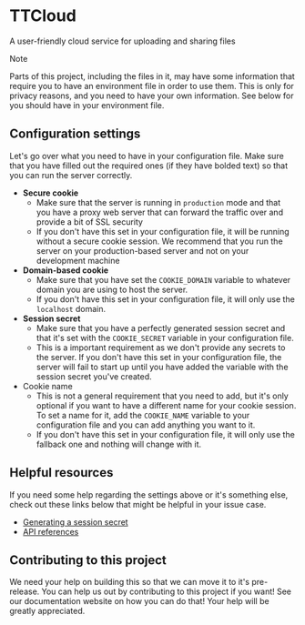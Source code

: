 # TTCloud
A user-friendly cloud service for uploading and sharing files

> [!NOTE]
> Parts of this project, including the files in it, may have some information that require you to have an environment file in order to use them. This is only for privacy reasons, and you need to have your own information. See below for you should have in your environment file.

## Configuration settings
Let's go over what you need to have in your configuration file. Make sure that you have filled out the required ones (if they have bolded text) so that you can run the server correctly.

- **Secure cookie**
    - Make sure that the server is running in `production` mode and that you have a proxy web server that can forward the traffic over and provide a bit of SSL security
    - If you don't have this set in your configuration file, it will be running without a secure cookie session. We recommend that you run the server on your production-based server and not on your development machine
- **Domain-based cookie**
    - Make sure that you have set the `COOKIE_DOMAIN` variable to whatever domain you are using to host the server.
    - If you don't have this set in your configuration file, it will only use the `localhost` domain.
- **Session secret**
    - Make sure that you have a perfectly generated session secret and that it's set with the `COOKIE_SECRET` variable in your configuration file.
    - This is a important requirement as we don't provide any secrets to the server. If you don't have this set in your configuration file, the server will fail to start up until you have added the variable with the session secret you've created.
- Cookie name
    - This is not a general requirement that you need to add, but it's only optional if you want to have a different name for your cookie session. To set a name for it, add the `COOKIE_NAME` variable to your configuration file and you can add anything you want to it.
    - If you don't have this set in your configuration file, it will only use the fallback one and nothing will change with it.

## Helpful resources
If you need some help regarding the settings above or it's something else, check out these links below that might be helpful in your issue case.

- [Generating a session secret](https://dev.to/tkirwa/generate-a-random-jwt-secret-key-39j4)
- [API references](https://expressjs.com/en/5x/api.html)

## Contributing to this project
We need your help on building this so that we can move it to it's pre-release. You can help us out by contributing to this project if you want! See our documentation website on how you can do that! Your help will be greatly appreciated.